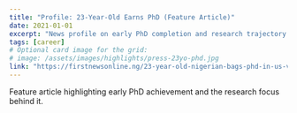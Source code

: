 ```yaml
---
title: "Profile: 23‑Year‑Old Earns PhD (Feature Article)"
date: 2021-01-01
excerpt: "News profile on early PhD completion and research trajectory."
tags: [career]
# Optional card image for the grid:
# image: /assets/images/highlights/press-23yo-phd.jpg
link: "https://firstnewsonline.ng/23-year-old-nigerian-bags-phd-in-us-varsity/"
---
```


Feature article highlighting early PhD achievement and the research focus behind it.
